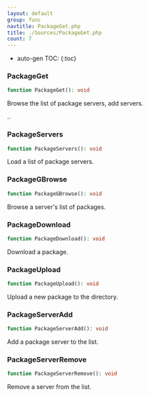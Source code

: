 ```yaml
---
layout: default
group: func
navtitle: PackageGet.php
title: ./Sources/PackageGet.php
count: 7
---
```

* auto-gen TOC:
{:toc}
### PackageGet

```php
function PackageGet(): void
```
Browse the list of package servers, add servers.

..

### PackageServers

```php
function PackageServers(): void
```
Load a list of package servers.



### PackageGBrowse

```php
function PackageGBrowse(): void
```
Browse a server's list of packages.



### PackageDownload

```php
function PackageDownload(): void
```
Download a package.



### PackageUpload

```php
function PackageUpload(): void
```
Upload a new package to the directory.



### PackageServerAdd

```php
function PackageServerAdd(): void
```
Add a package server to the list.



### PackageServerRemove

```php
function PackageServerRemove(): void
```
Remove a server from the list.



